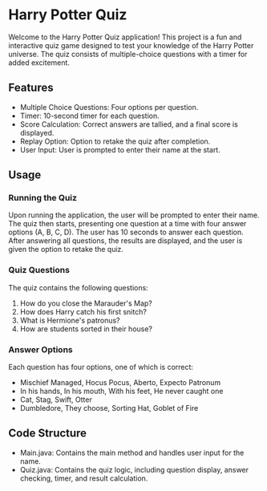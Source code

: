 # Harry Potter Quiz

Welcome to the Harry Potter Quiz application! This project is a fun and interactive quiz game designed to test your knowledge of the Harry Potter universe. The quiz consists of multiple-choice questions with a timer for added excitement.

## Features

- Multiple Choice Questions: Four options per question.
- Timer: 10-second timer for each question.
- Score Calculation: Correct answers are tallied, and a final score is displayed.
- Replay Option: Option to retake the quiz after completion.
- User Input: User is prompted to enter their name at the start.

## Usage

### Running the Quiz

Upon running the application, the user will be prompted to enter their name. The quiz then starts, presenting one question at a time with four answer options (A, B, C, D). The user has 10 seconds to answer each question. After answering all questions, the results are displayed, and the user is given the option to retake the quiz.

### Quiz Questions

The quiz contains the following questions:

1. How do you close the Marauder's Map?
2. How does Harry catch his first snitch?
3. What is Hermione's patronus?
4. How are students sorted in their house?

### Answer Options

Each question has four options, one of which is correct:

- Mischief Managed, Hocus Pocus, Aberto, Expecto Patronum
- In his hands, In his mouth, With his feet, He never caught one
- Cat, Stag, Swift, Otter
- Dumbledore, They choose, Sorting Hat, Goblet of Fire

## Code Structure

- Main.java: Contains the main method and handles user input for the name.
- Quiz.java: Contains the quiz logic, including question display, answer checking, timer, and result calculation.
